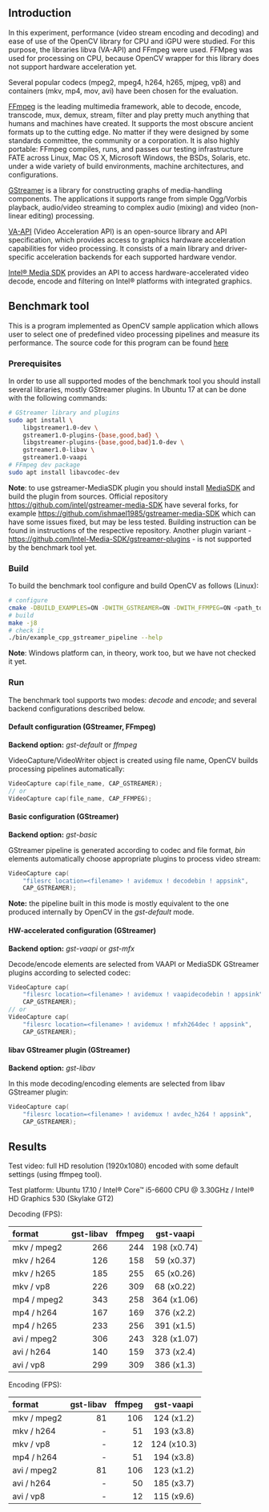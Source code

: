 ## Introduction

In this experiment, performance (video stream encoding and decoding) and ease of use of the OpenCV library for CPU and iGPU were studied. For this purpose, the libraries libva (VA-API) and FFmpeg were used. FFMpeg was used for processing on CPU, because OpenCV wrapper for this library does not support hardware acceleration yet.

Several popular codecs (mpeg2, mpeg4, h264, h265, mjpeg, vp8) and containers (mkv, mp4, mov, avi) have been chosen for the evaluation.

[FFmpeg](https://www.ffmpeg.org/) is the leading multimedia framework, able to decode, encode, transcode, mux, demux, stream, filter and play pretty much anything that humans and machines have created. It supports the most obscure ancient formats up to the cutting edge. No matter if they were designed by some standards committee, the community or a corporation. It is also highly portable: FFmpeg compiles, runs, and passes our testing infrastructure FATE across Linux, Mac OS X, Microsoft Windows, the BSDs, Solaris, etc. under a wide variety of build environments, machine architectures, and configurations.

[GStreamer](https://gstreamer.freedesktop.org/) is a library for constructing graphs of media-handling components. The applications it supports range from simple Ogg/Vorbis playback, audio/video streaming to complex audio (mixing) and video (non-linear editing) processing.

[VA-API](https://01.org/vaapi) (Video Acceleration API) is an open-source library and API specification, which provides access to graphics hardware acceleration capabilities for video processing. It consists of a main library and driver-specific acceleration backends for each supported hardware vendor.

[Intel® Media SDK](https://software.intel.com/en-us/media-sdk) provides an API to access hardware-accelerated video decode, encode and filtering on Intel® platforms with integrated graphics.

## Benchmark tool

This is a program implemented as OpenCV sample application which allows user to select one of predefined video processing pipelines and measure its performance. The source code for this program can be found [here](https://github.com/opencv/opencv/blob/master/samples/cpp/gstreamer_pipeline.cpp)

### Prerequisites

In order to use all supported modes of the benchmark tool you should install several libraries, mostly GStreamer plugins. In Ubuntu 17 at can be done with the following commands:

```.sh
# GStreamer library and plugins
sudo apt install \
    libgstreamer1.0-dev \
    gstreamer1.0-plugins-{base,good,bad} \
    libgstreamer-plugins-{base,good,bad}1.0-dev \
    gstreamer1.0-libav \
    gstreamer1.0-vaapi
# FFmpeg dev package
sudo apt install libavcodec-dev
```

**Note**: to use gstreamer-MediaSDK plugin you should install [MediaSDK](https://software.intel.com/en-us/media-sdk) and build the plugin from sources. Official repository https://github.com/intel/gstreamer-media-SDK have several forks, for example https://github.com/ishmael1985/gstreamer-media-SDK which can have some issues fixed, but may be less tested. Building instruction can be found in instructions of the respective repository. Another plugin variant - https://github.com/Intel-Media-SDK/gstreamer-plugins - is not supported by the benchmark tool yet.

### Build

To build the benchmark tool configure and build OpenCV as follows (Linux):
```.sh
# configure
cmake -DBUILD_EXAMPLES=ON -DWITH_GSTREAMER=ON -DWITH_FFMPEG=ON <path_to_opencv_source>
# build
make -j8
# check it
./bin/example_cpp_gstreamer_pipeline --help
```

**Note**: Windows platform can, in theory, work too, but we have not checked it yet.

### Run

The benchmark tool supports two modes: _decode_ and _encode_; and several backend configurations described below.

#### Default configuration (GStreamer, FFmpeg)

**Backend option:** _gst-default_ or _ffmpeg_

VideoCapture/VideoWriter object is created using file name, OpenCV builds processing pipelines automatically:
```.cpp
VideoCapture cap(file_name, CAP_GSTREAMER);
// or
VideoCapture cap(file_name, CAP_FFMPEG);
```

#### Basic configuration (GStreamer)

**Backend option:** _gst-basic_

GStreamer pipeline is generated according to codec and file format, _bin_ elements automatically choose appropriate plugins to process video stream:
```.cpp
VideoCapture cap(
    "filesrc location=<filename> ! avidemux ! decodebin ! appsink",
    CAP_GSTREAMER);
```
**Note:** the pipeline built in this mode is mostly equivalent to the one produced internally by OpenCV in the _gst-default_ mode.

#### HW-accelerated configuration (GStreamer)

**Backend option:** _gst-vaapi_ or _gst-mfx_

Decode/encode elements are selected from VAAPI or MediaSDK GStreamer plugins according to selected codec:
```.cpp
VideoCapture cap(
    "filesrc location=<filename> ! avidemux ! vaapidecodebin ! appsink",
    CAP_GSTREAMER);
// or
VideoCapture cap(
    "filesrc location=<filename> ! avidemux ! mfxh264dec ! appsink",
    CAP_GSTREAMER);
```

#### libav GStreamer plugin (GStreamer)

**Backend option:** _gst-libav_

In this mode decoding/encoding elements are selected from libav GStreamer plugin:
```.cpp
VideoCapture cap(
    "filesrc location=<filename> ! avidemux ! avdec_h264 ! appsink",
    CAP_GSTREAMER);
```

## Results

Test video: full HD resolution (1920x1080) encoded with some default settings (using ffmpeg tool).

Test platform: Ubuntu 17.10 / Intel® Core™ i5-6600 CPU @ 3.30GHz / Intel® HD Graphics 530 (Skylake GT2)

Decoding (FPS):

| format | gst-libav | ffmpeg | gst-vaapi |
|:----------|----:|----:|:-----------:|
| mkv / mpeg2 | 266 | 244 | 198 (x0.74) |
| mkv / h264  | 126 | 158 |  59 (x0.37) |
| mkv / h265  | 185 | 255 |  65 (x0.26) |
| mkv / vp8   | 226 | 309 |  68 (x0.22) |
| mp4 / mpeg2 | 343 | 258 | 364 (x1.06) |
| mp4 / h264  | 167 | 169 | 376 (x2.2)  |
| mp4 / h265  | 233 | 256 | 391 (x1.5)  |
| avi / mpeg2 | 306 | 243 | 328 (x1.07) |
| avi / h264  | 140 | 159 | 373 (x2.4)  |
| avi / vp8   | 299 | 309 | 386 (x1.3)  |

Encoding (FPS):

| format | gst-libav | ffmpeg | gst-vaapi |
|:----------|---:|----:|:----------:|
| mkv / mpeg2 | 81 | 106 | 124 (x1.2) |
| mkv / h264  | -  | 51  | 193 (x3.8) |
| mkv / vp8   | -  | 12  | 124 (x10.3)|
| mp4 / h264  | -  | 51  | 194 (x3.8) |
| avi / mpeg2 | 81 | 106 | 123 (x1.2) |
| avi / h264  | -  | 50  | 185 (x3.7) |
| avi / vp8   | -  | 12  | 115 (x9.6) |
